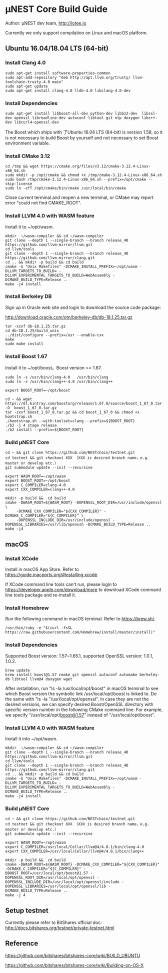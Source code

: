 # μNEST Core Build Guide

Author: μNEST dev team,  http://iotee.io



Currently we only support compilation on Linux and macOS platform.

## Ubuntu 16.04/18.04 LTS (64-bit)

### Install Clang 4.0

```
sudo apt-get install software-properties-common
sudo apt-add-repository "deb http://apt.llvm.org/trusty/ llvm-toolchain-trusty-4.0 main"
sudo apt-get update
sudo apt-get install clang-4.0 lldb-4.0 libclang-4.0-dev
```

### Install Dependencies

```
sudo apt-get install libboost-all-dev python-dev libbz2-dev  libssl-dev openssl libreadline-dev autoconf libtool git ntp doxygen libc++-dev libcurl4-openssl-dev
```

The Boost which ships with 了Ubuntu 16.04 LTS (64-bit) is version 1.58, so it is not necessary to build Boost by yourself and not necessary to set Boost environment variable.

### Install CMake 3.12

```
cd /tmp && wget https://cmake.org/files/v3.12/cmake-3.12.4-Linux-x86_64.sh
sudo mkdir -p /opt/cmake && chmod +x /tmp/cmake-3.12.4-Linux-x86_64.sh
sudo bash /tmp/cmake-3.12.4-Linux-x86_64.sh --prefix=/opt/cmake --skip-license
sudo ln -sfT /opt/cmake/bin/cmake /usr/local/bin/cmake
```

Close current terminal and reopen a new terminal, or CMake may report error "could not find CMAKE_ROOT".

### Install LLVM 4.0 with WASM feature

Install it to ~/opt/wasm.

```
mkdir  ~/wasm-compiler && cd ~/wasm-compiler
git clone --depth 1 --single-branch --branch release_40 https://github.com/llvm-mirror/llvm.git
cd llvm/tools
git clone --depth 1 --single-branch --branch release_40 https://github.com/llvm-mirror/clang.git
cd .. && mkdir -p build && cd build
cmake -G "Unix Makefiles" -DCMAKE_INSTALL_PREFIX=~/opt/wasm -DLLVM_TARGETS_TO_BUILD= -DLLVM_EXPERIMENTAL_TARGETS_TO_BUILD=WebAssembly -DCMAKE_BUILD_TYPE=Release ..
make -j4 install
```

### Install Berkeley DB

Sign up in Oracle web site and login to download the source code package:

http://download.oracle.com/otn/berkeley-db/db-18.1.25.tar.gz

```
tar -xzvf db-18.1.25.tar.gz
cd db-18.1.25/build_unix
../dist/configure --prefix=/usr --enable-cxx
make
sudo make install
```

### Install Boost 1.67

Install it to ~/opt/boost。Boost version >= 1.67.

```
sudo ln -s /usr/bin/clang-4.0   /usr/bin/clang
sudo ln -s /usr/bin/clang++-4.0 /usr/bin/clang++

export BOOST_ROOT=~/opt/boost

cd ~ && wget https://dl.bintray.com/boostorg/release/1.67.0/source/boost_1_67_0.tar.gz -O  boost_1_67_0.tar.gz
tar -zxvf boost_1_67_0.tar.gz && cd boost_1_67_0 && chmod +x bootstrap.sh
./bootstrap.sh --with-toolset=clang --prefix=${BOOST_ROOT}
./b2 -j 4 stage release
./b2 install --prefix=${BOOST_ROOT}
```

### Build μNEST Core

```
cd ~ && git clone https://github.com/NESTchain/testnet.git
cd testnet && git checkout XXX （XXX is desired branch name，e.g. master or develop etc.）
git submodule update --init --recursive

export WASM_ROOT=~/opt/wasm
export BOOST_ROOT=~/opt/boost
export C_COMPILER=clang-4.0
export CXX_COMPILER=clang++-4.0

mkdir -p build &&  cd build
cmake -DWASM_ROOT=${WASM_ROOT} -DOPENSSL_ROOT_DIR=/usr/include/openssl \
     -DCMAKE_CXX_COMPILER="${CXX_COMPILER}" -DCMAKE_C_COMPILER="${C_COMPILER}" \
     -DOPENSSL_INCLUDE_DIR=/usr/include/openssl -DOPENSSL_LIBRARIES=/usr/lib/openssh -DCMAKE_BUILD_TYPE=Release ..
make -j4
```

## macOS

### Install XCode

Install in macOS App Store. Refer to <https://guide.macports.org/#installing.xcode>.

If XCode command line tools can't run, please login to https://developer.apple.com/download/more to download XCode command line tools package and re-install it.

### Install Homebrew

Run the following command in macOS terminal. Refer to <https://brew.sh/>.

```
/usr/bin/ruby -e "$(curl -fsSL https://raw.githubusercontent.com/Homebrew/install/master/install)"
```

### Install Dependencies

Supported Boost version: 1.57~1.65.1, supported OpenSSL version: 1.0.1, 1.0.2.

```
brew update
brew install boost@1.57 cmake git openssl autoconf automake berkeley-db libtool llvm@4 doxygen wget
```

After installation, run "ls -la /usr/local/opt/boost" in macOS terminal  to see which Boost version  the symbolic link /usr/local/opt/boost is linked to. Do the same with "ls -la "/usr/local/opt/openssl". In case they are not the desired versions, we can specify desired Boost/OpenSSL directory with specific version number in the following CMake command line. For example,  we specify "/usr/local/opt/boost@1.57" instead of "/usr/local/opt/boost".

### Install LLVM 4.0 with WASM feature

Install it into ~/opt/wasm.

```
mkdir  ~/wasm-compiler && cd ~/wasm-compiler
git clone --depth 1 --single-branch --branch release_40 https://github.com/llvm-mirror/llvm.git
cd llvm/tools
git clone --depth 1 --single-branch --branch release_40 https://github.com/llvm-mirror/clang.git
cd .. && mkdir -p build && cd build
cmake -G "Unix Makefiles" -DCMAKE_INSTALL_PREFIX=~/opt/wasm -DLLVM_TARGETS_TO_BUILD= -DLLVM_EXPERIMENTAL_TARGETS_TO_BUILD=WebAssembly -DCMAKE_BUILD_TYPE=Release ..
make -j4 install
```

### Build μNEST Core

```
cd ~ && git clone https://github.com/NESTchain/testnet.git
cd testnet && git checkout XXX （XXX is desired branch name，e.g. master or develop etc.）
git submodule update --init --recursive

export WASM_ROOT=~/opt/wasm
export C_COMPILER=/usr/local/Cellar/llvm@4/4.0.1/bin/clang-4.0
export CXX_COMPILER=/usr/local/Cellar/llvm@4/4.0.1/bin/clang++

mkdir -p build &&  cd build
cmake -DWASM_ROOT=${WASM_ROOT} -DCMAKE_CXX_COMPILER="${CXX_COMPILER}" -DCMAKE_C_COMPILER="${C_COMPILER}" -DBOOST_ROOT=/usr/local/opt/boost@1.57 -DOPENSSL_ROOT_DIR=/usr/local/opt/openssl -DOPENSSL_INCLUDE_DIR=/usr/local/opt/openssl/include -DOPENSSL_LIBRARIES=/usr/local/opt/openssl/lib -DCMAKE_BUILD_TYPE=Release ..
make -j 4
```

## Setup testnet

Currently please refer to BitShares official doc: http://docs.bitshares.org/testnet/private-testnet.html



## Reference

https://github.com/bitshares/bitshares-core/wiki/BUILD_UBUNTU

https://github.com/bitshares/bitshares-core/wiki/Building-on-OS-X
